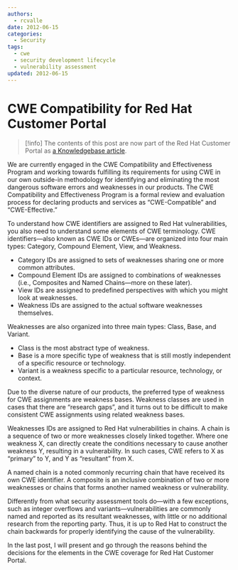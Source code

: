 ```yaml
---
authors:
  - rcvalle
date: 2012-06-15
categories:
  - Security
tags:
  - cwe
  - security development lifecycle
  - vulnerability assessment
updated: 2012-06-15
---
```


# CWE Compatibility for Red Hat Customer Portal

> [!info]
> The contents of this post are now part of the Red Hat Customer Portal as [a
> Knowledgebase article](https://access.redhat.com/articles/cwe_compatibility).

We are currently engaged in the CWE Compatibility and Effectiveness Program and working towards fulfilling its requirements for using CWE in our own outside-in methodology for identifying and eliminating the most dangerous software errors and weaknesses in our products. The CWE Compatibility and Effectiveness Program is a formal review and evaluation process for declaring products and services as “CWE-Compatible” and “CWE-Effective.”

<!-- more -->

To understand how CWE identifiers are assigned to Red Hat vulnerabilities, you also need to understand some elements of CWE terminology. CWE identifiers—also known as CWE IDs or CWEs—are organized into four main types: Category, Compound Element, View, and Weakness.

* Category IDs are assigned to sets of weaknesses sharing one or more common attributes.
* Compound Element IDs are assigned to combinations of weaknesses (i.e., Composites and Named Chains—more on these later).
* View IDs are assigned to predefined perspectives with which you might look at weaknesses.
* Weakness IDs are assigned to the actual software weaknesses themselves.

Weaknesses are also organized into three main types: Class, Base, and Variant.

* Class is the most abstract type of weakness.
* Base is a more specific type of weakness that is still mostly independent of a specific resource or technology.
* Variant is a weakness specific to a particular resource, technology, or context.

Due to the diverse nature of our products, the preferred type of weakness for CWE assignments are weakness bases. Weakness classes are used in cases that there are “research gaps”, and it turns out to be difficult to make consistent CWE assignments using related weakness bases.

Weaknesses IDs are assigned to Red Hat vulnerabilities in chains. A chain is a sequence of two or more weaknesses closely linked together. Where one weakness X, can directly create the conditions necessary to cause another weakness Y, resulting in a vulnerability. In such cases, CWE refers to X as “primary” to Y, and Y as “resultant” from X.

A named chain is a noted commonly recurring chain that have received its own CWE identifier. A composite is an inclusive combination of two or more weaknesses or chains that forms another named weakness or vulnerability.

Differently from what security assessment tools do—with a few exceptions, such as integer overflows and variants—vulnerabilities are commonly named and reported as its resultant weaknesses, with little or no additional research from the reporting party. Thus, it is up to Red Hat to construct the chain backwards for properly identifying the cause of the vulnerability.

In the last post, I will present and go through the reasons behind the decisions for the elements in the CWE coverage for Red Hat Customer Portal.
